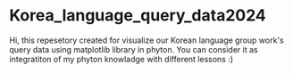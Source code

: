 # Korea_language_query_data2024
Hi, this repesetory created for visualize our Korean language group work's query data using matplotlib library in phyton. You can consider it as integratiton of my phyton knowladge with different lessons :)
